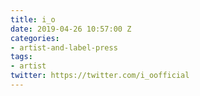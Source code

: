 ```yaml
---
title: i_o
date: 2019-04-26 10:57:00 Z
categories:
- artist-and-label-press
tags:
- artist
twitter: https://twitter.com/i_oofficial
---
```


